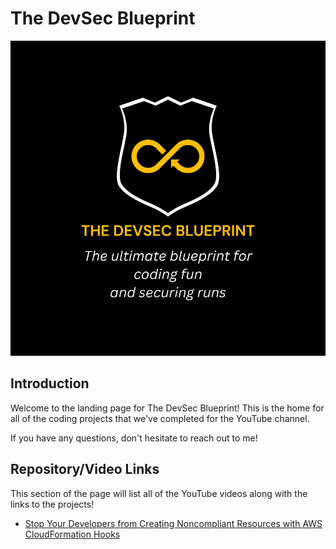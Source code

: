 # The DevSec Blueprint

![Logo](./images/default_banner.svg)

## Introduction
Welcome to the landing page for The DevSec Blueprint! This is the home for all of the coding projects that we've completed for the YouTube channel.

If you have any questions, don't hesitate to reach out to me!

## Repository/Video Links

This section of the page will list all of the YouTube videos along with the links to the projects!

- [Stop Your Developers from Creating Noncompliant Resources with AWS CloudFormation Hooks](https://github.com/The-DevSec-Blueprint/cloudformation_hooks)
